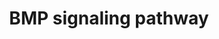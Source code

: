 ---
annotations:
- id: PW:0000330
  parent: signaling pathway
  type: Pathway Ontology
  value: Bone morphogenetic proteins signaling pathway
authors:
- SFGKrens
- Khanspers
- MaintBot
- Thomas
- Christine Chichester
- Mkutmon
- DeSl
- Egonw
- L Dupuis
- Laurent
description: The bone morphogenetic protein (BMP) signalling pathway play critical
  roles in germ layer induction and patterning in early zebrafish embryos. Smad2/3
  and Smad1/5/8 are intracellular effectors of BMPs. These Smads regulate, in cooperation
  with other factors, transcription of hundreds of target genes in the nucleus. The
  activity and stability of Smads are regulated by phosphorylation modifications.
last-edited: 2021-05-28
organisms:
- Danio rerio
redirect_from:
- /index.php/Pathway:WP211
- /instance/WP211
revision: null
schema-jsonld:
- '@context': https://schema.org/
  '@id': https://wikipathways.github.io/pathways/WP211.html
  '@type': Dataset
  creator:
    '@type': Organization
    name: WikiPathways
  description: The bone morphogenetic protein (BMP) signalling pathway play critical
    roles in germ layer induction and patterning in early zebrafish embryos. Smad2/3
    and Smad1/5/8 are intracellular effectors of BMPs. These Smads regulate, in cooperation
    with other factors, transcription of hundreds of target genes in the nucleus.
    The activity and stability of Smads are regulated by phosphorylation modifications.
  keywords:
  - Nucleoporin like protein RAB
  - Ubiquitin carrier protein
  - acvr1/lost a fin (laf)
  - acvr2b
  - acvrl1/violet beauregarde (vbg)
  - admp
  - bambi
  - bmp15
  - bmp1a
  - bmp1a/tolloid
  - bmp1b
  - bmp1b/tolloid
  - bmp1l
  - bmp2a
  - bmp2b
  - bmp2b/swirl(swr)
  - bmp3
  - bmp4
  - bmp5
  - bmp5l
  - bmp6
  - bmp7
  - bmp7/snailhouse (snh)
  - bmp8
  - bmper
  - bmpr1a
  - bmpr1ab
  - bmpr1ba
  - bmpr1bb
  - bmpr2
  - chordin/dino(din)
  - crim1
  - deltaNP63/tp73l
  - follistatin
  - follistatin 2
  - follistatin like
  - follistatin-like 1
  - gata1/vlad tepes (vlt)
  - gata2
  - gata3
  - gata4
  - gata5
  - gata6
  - goosecoid
  - gremlin 1
  - hrb
  - id3
  - kheper/zfhx1
  - msx a
  - msx b
  - msx c
  - msx d
  - msx e
  - noggin1
  - noggin2
  - noggin3
  - pcca
  - prdc
  - rack1 (gnb2l1)
  - rpl15
  - smad1
  - smad4
  - smad5/somitabun (sbn)
  - smad6
  - smad6a
  - smad6b
  - smad7
  - smad8
  - smurf-1(WWP1)
  - smurf2
  - snai1a
  - snai1b
  - snai2
  - snip1
  - tbx2a
  - tbx2b
  - tolloid-like 1/mini fin (mfn)
  - twsg1a
  - twsg1b
  - vent
  - vox
  license: CC0
  name: BMP signaling pathway
seo: CreativeWork
title: BMP signaling pathway
wpid: WP211
---